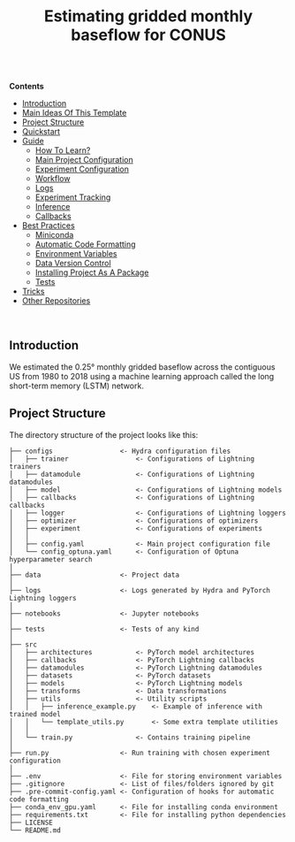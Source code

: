 <div align="center">

# Estimating gridded monthly baseflow for CONUS


</div>
<br><br>



**Contents**
- [Introduction](#introduction)
- [Main Ideas Of This Template](#main-ideas-of-this-template)
- [Project Structure](#project-structure)
- [Quickstart](#quickstart)
- [Guide](#guide)
    - [How To Learn?](#how-to-learn)
    - [Main Project Configuration](#main-project-configuration)
    - [Experiment Configuration](#experiment-configuration)
    - [Workflow](#workflow)
    - [Logs](#logs)
    - [Experiment Tracking](#experiment-tracking)
    - [Inference](#inference)
    - [Callbacks](#callbacks)
- [Best Practices](#best-practices)
    - [Miniconda](#miniconda)
    - [Automatic Code Formatting](#automatic-code-formatting)
    - [Environment Variables](#environment-variables)
    - [Data Version Control](#data-version-control)
    - [Installing Project As A Package](#support-installing-project-as-a-package)
    - [Tests](#tests)
- [Tricks](#tricks)
- [Other Repositories](#other-repositories)
<br>


## Introduction
We estimated the 0.25° monthly gridded baseflow across the contiguous US from 1980 to 2018 using a machine learning approach called the long short-term memory (LSTM) network.

## Project Structure
The directory structure of the project looks like this:
```
├── configs                 <- Hydra configuration files
│   ├── trainer                 <- Configurations of Lightning trainers
│   ├── datamodule              <- Configurations of Lightning datamodules
│   ├── model                   <- Configurations of Lightning models
│   ├── callbacks               <- Configurations of Lightning callbacks
│   ├── logger                  <- Configurations of Lightning loggers
│   ├── optimizer               <- Configurations of optimizers
│   ├── experiment              <- Configurations of experiments
│   │
│   ├── config.yaml             <- Main project configuration file
│   └── config_optuna.yaml      <- Configuration of Optuna hyperparameter search
│
├── data                    <- Project data
│
├── logs                    <- Logs generated by Hydra and PyTorch Lightning loggers
│
├── notebooks               <- Jupyter notebooks
│
├── tests                   <- Tests of any kind
│
├── src
│   ├── architectures           <- PyTorch model architectures
│   ├── callbacks               <- PyTorch Lightning callbacks
│   ├── datamodules             <- PyTorch Lightning datamodules
│   ├── datasets                <- PyTorch datasets
│   ├── models                  <- PyTorch Lightning models
│   ├── transforms              <- Data transformations
│   ├── utils                   <- Utility scripts
│   │   ├── inference_example.py    <- Example of inference with trained model
│   │   └── template_utils.py       <- Some extra template utilities
│   │
│   └── train.py                <- Contains training pipeline
│
├── run.py                  <- Run training with chosen experiment configuration
│
├── .env                    <- File for storing environment variables
├── .gitignore              <- List of files/folders ignored by git
├── .pre-commit-config.yaml <- Configuration of hooks for automatic code formatting
├── conda_env_gpu.yaml      <- File for installing conda environment
├── requirements.txt        <- File for installing python dependencies
├── LICENSE
└── README.md
```
<br>

